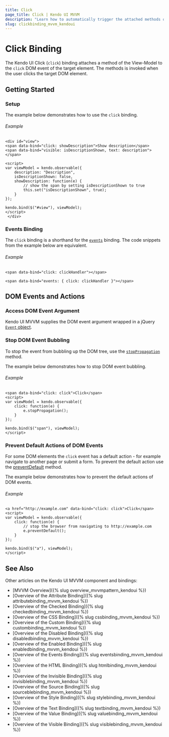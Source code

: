 ```yaml
---
title: Click
page_title: Click | Kendo UI MVVM
description: "Learn how to automatically trigger the attached methods once the user clicks the target DOM element by using the click binding in Kendo UI MVVM."
slug: clickbinding_mvvm_kendoui
---
```


# Click Binding

The Kendo UI Click (`click`) binding attaches a method of the View-Model to the `click` DOM event of the target element. The methods is invoked when the user clicks the target DOM element.

## Getting Started

### Setup

The example below demonstrates how to use the `click` binding.

###### Example

    <div id="view">
    <span data-bind="click: showDescription">Show description</span>
    <span data-bind="visible: isDescriptionShown, text: description"></span>

    <script>
    var viewModel = kendo.observable({
        description: "Description",
        isDescriptionShown: false,
        showDescription: function(e) {
            // show the span by setting isDescriptionShown to true
            this.set("isDescriptionShown", true);
        }
    });

    kendo.bind($("#view"), viewModel);
    </script>
     </div>

### Events Binding

The `click` binding is a shorthand for the [`events`](events) binding. The code snippets from the example below are equivalent.

###### Example

    <span data-bind="click: clickHandler"></span>

    <span data-bind="events: { click: clickHandler }"></span>

## DOM Events and Actions   

### Access DOM Event Argument

Kendo UI MVVM supplies the DOM event argument wrapped in a jQuery [`Event` object](http://api.jquery.com/category/events/event-object/).

### Stop DOM Event Bubbling

To stop the event from bubbling up the DOM tree, use the [`stopPropagation`](http://api.jquery.com/event.stopPropagation/) method.

The example below demonstrates how to stop DOM event bubbling.

###### Example

    <span data-bind="click: click">Click</span>
    <script>
    var viewModel = kendo.observable({
        click: function(e) {
            e.stopPropagation();
        }
    });

    kendo.bind($("span"), viewModel);
    </script>

### Prevent Default Actions of DOM Events

For some DOM elements the `click` event has a default action - for example navigate to another page or submit a form. To prevent the default action use the
[preventDefault](http://api.jquery.com/event.preventDefault/) method.

The example below demonstrates how to prevent the default actions of DOM events.

###### Example

    <a href="http://example.com" data-bind="click: click">Click</span>
    <script>
    var viewModel = kendo.observable({
        click: function(e) {
            // stop the browser from navigating to http://example.com
            e.preventDefault();
        }
    });

    kendo.bind($("a"), viewModel);
    </script>

## See Also

Other articles on the Kendo UI MVVM component and bindings:

* [MVVM Overview]({% slug overview_mvvmpattern_kendoui %})
* [Overview of the Attribute Binding]({% slug attributebinding_mvvm_kendoui %})
* [Overview of the Checked Binding]({% slug checkedbinding_mvvm_kendoui %})
* [Overview of the CSS Binding]({% slug cssbinding_mvvm_kendoui %})
* [Overview of the Custom Binding]({% slug custombinding_mvvm_kendoui %})
* [Overview of the Disabled Binding]({% slug disabledbinding_mvvm_kendoui %})
* [Overview of the Enabled Binding]({% slug enabledbinding_mvvm_kendoui %})
* [Overview of the Events Binding]({% slug eventsbinding_mvvm_kendoui %})
* [Overview of the HTML Binding]({% slug htmlbinding_mvvm_kendoui %})
* [Overview of the Invisible Binding]({% slug invisiblebinding_mvvm_kendoui %})
* [Overview of the Source Binding]({% slug sourceblebinding_mvvm_kendoui %})
* [Overview of the Style Binding]({% slug stylebinding_mvvm_kendoui %})
* [Overview of the Text Binding]({% slug textbinding_mvvm_kendoui %})
* [Overview of the Value Binding]({% slug valuebinding_mvvm_kendoui %})
* [Overview of the Visible Binding]({% slug visiblebinding_mvvm_kendoui %})
